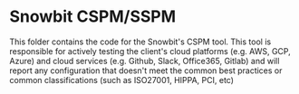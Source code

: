# Snowbit CSPM/SSPM

This folder contains the code for the Snowbit's CSPM tool. This tool is responsible for actively testing the client's cloud platforms (e.g. AWS, GCP, Azure) and cloud services (e.g. Github, Slack, Office365, Gitlab) and will report any configuration that doesn't meet the common best practices or common classifications (such as ISO27001, HIPPA, PCI, etc)

